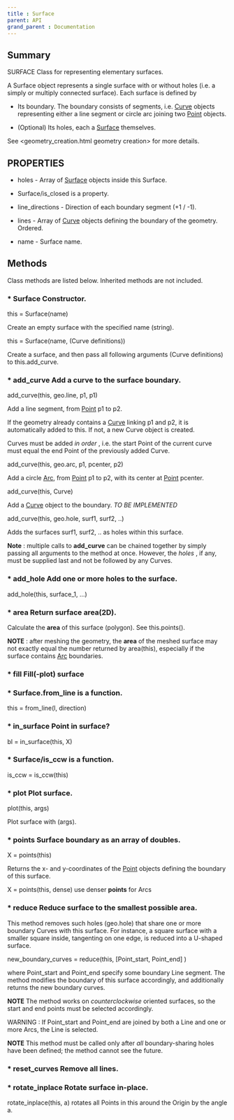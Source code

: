```yaml
---
title : Surface
parent: API
grand_parent : Documentation
---
```

## Summary
SURFACE Class for representing elementary surfaces.

A Surface object represents a single surface with or without holes (i.e.
a simply or multiply connected surface). Each surface is defined by

* Its boundary. The boundary consists of segments, i.e. [Curve](Curve.html)
objects representing either a line segment or circle arc joining
two [Point](Point.html) objects.

* (Optional) Its holes, each a [Surface](Surface.html) themselves.

See <geometry_creation.html geometry creation> for more details.
## PROPERTIES
* holes - Array of [Surface](Surface.html) objects inside this Surface.

* Surface/is_closed is a property.

* line_directions - Direction of each boundary segment (+1 / -1).

* lines - Array of [Curve](Curve.html) objects defining the boundary of the geometry. Ordered.

* name - Surface name.

## Methods
Class methods are listed below. Inherited methods are not included.
### * Surface Constructor.

this = Surface(name)

Create an empty surface with the specified name (string).

this = Surface(name, (Curve definitions))

Create a surface, and then pass all following arguments
(Curve definitions) to this.add_curve.

### * add_curve Add a curve to the surface boundary.

add_curve(this, geo.line, p1, p1)

Add a line segment, from [Point](Point.html) p1 to p2.

If the geometry already contains a [Curve](Curve.html) linking p1 and p2,
it is automatically added to this. If not, a new Curve
object is created.

Curves must be added *in order* , i.e. the start Point of
the current curve must equal the end Point of the
previously added Curve.

add_curve(this, geo.arc, p1, pcenter, p2)

Add a circle [Arc](Arc.html), from [Point](Point.html) p1 to p2, with its
center at [Point](Point.html) pcenter.

add_curve(this, Curve)

Add a [Curve](Curve.html) object to the boundary. _*TO BE
IMPLEMENTED*_

add_curve(this, geo.hole, surf1, surf2, ..)

Adds the surfaces surf1, surf2, .. as holes within this
surface.

**Note** : multiple calls to **add_curve** can be chained together
by simply passing all arguments to the method at once.
However, the *holes* , if any, must be supplied last and not
be followed by any Curves.

### * add_hole Add one or more holes to the surface.

add_hole(this, surface_1, ...)

### * area Return surface area(2D).

Calculate the **area** of this surface (polygon). See
this.points().

**NOTE** : after meshing the geometry, the **area** of the meshed
surface may not exactly equal the number returned by
area(this), especially if the surface contains [Arc](Arc.html)
boundaries.

### * fill Fill(-plot) surface

### * Surface.from_line is a function.
this = from_line(l, direction)

### * in_surface Point in surface?

bl = in_surface(this, X)

### * Surface/is_ccw is a function.
is_ccw = is_ccw(this)

### * plot Plot surface.

plot(this, args)

Plot surface with (args).

### * points Surface boundary as an array of doubles.

X = points(this)

Returns the x- and y-coordinates of the [Point](Point.html) objects
defining the boundary of this surface.

X = points(this, dense) use denser **points** for Arcs

### * reduce Reduce surface to the smallest possible area.

This method removes such holes (geo.hole) that share one or more boundary
Curves with this surface. For instance, a square surface with a smaller
square inside, tangenting on one edge, is reduced into a U-shaped
surface.

new_boundary_curves = reduce(this, [Point_start, Point_end] )

where Point_start and Point_end specify some boundary Line segment. The
method modifies the boundary of this surface accordingly, and
additionally returns the new boundary curves.

**NOTE**  The method works on *counterclockwise*  oriented surfaces, so the
start and end points must be selected accordingly.

WARNING : If Point_start and Point_end are joined by both a Line and one
or more Arcs, the Line is selected.

**NOTE**  This method must be called only after *all*  boundary-sharing holes
have been defined; the method cannot see the future.

### * reset_curves Remove all lines.

### * rotate_inplace Rotate surface in-place.

rotate_inplace(this, a) rotates all Points in this around the
Origin by the angle a.

